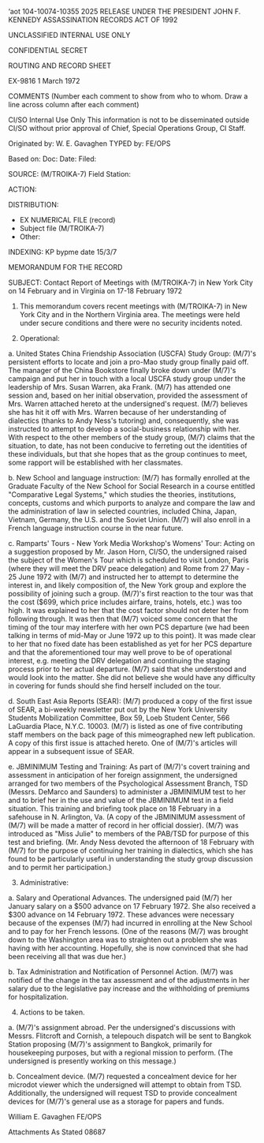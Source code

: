 ‘aot 104-10074-10355
2025 RELEASE UNDER THE PRESIDENT JOHN F. KENNEDY ASSASSINATION RECORDS ACT OF 1992

UNCLASSIFIED
INTERNAL USE ONLY

CONFIDENTIAL
SECRET

ROUTING AND RECORD SHEET

EX-9816
1 March 1972

COMMENTS (Number each comment to show from who to whom. Draw a line across column after each comment)

CI/SO Internal Use Only
This information is not to be disseminated outside CI/SO without prior approval of Chief, Special Operations Group, CI Staff.

Originated by: W. E. Gavaghen
TYPED by: FE/OPS

Based on:
Doc:
Date:
Filed:

SOURCE: (M/TROIKA-7)
Field Station:

ACTION:

DISTRIBUTION:
* EX NUMERICAL FILE (record)
* Subject file (M/TROIKA-7)
* Other:

INDEXING:
KP
bypme
date 15/3/7

MEMORANDUM FOR THE RECORD

SUBJECT: Contact Report of Meetings with (M/TROIKA-7) in New York City on 14 February and in Virginia on 17-18 February 1972

1. This memorandum covers recent meetings with (M/TROIKA-7) in New York City and in the Northern Virginia area. The meetings were held under secure conditions and there were no security incidents noted.

2. Operational:

a. United States China Friendship Association (USCFA) Study Group: (M/7)'s persistent efforts to locate and join a pro-Mao study group finally paid off. The manager of the China Bookstore finally broke down under (M/7)'s campaign and put her in touch with a local USCFA study group under the leadership of Mrs. Susan Warren, aka Frank. (M/7) has attended one session and, based on her initial observation, provided the assessment of Mrs. Warren attached hereto at the undersigned's request. (M/7) believes she has hit it off with Mrs. Warren because of her understanding of dialectics (thanks to Andy Ness's tutoring) and, consequently, she was instructed to attempt to develop a social-business relationship with her. With respect to the other members of the study group, (M/7) claims that the situation, to date, has not been conducive to ferreting out the identities of these individuals, but that she hopes that as the group continues to meet, some rapport will be established with her classmates.

b. New School and language instruction: (M/7) has formally enrolled at the Graduate Faculty of the New School for Social Research in a course entitled "Comparative Legal Systems," which studies the theories, institutions, concepts, customs and which purports to analyze and compare the law and the administration of law in selected countries, included China, Japan, Vietnam, Germany, the U.S. and the Soviet Union. (M/7) will also enroll in a French language instruction course in the near future.

c. Ramparts' Tours - New York Media Workshop's Womens' Tour: Acting on a suggestion proposed by Mr. Jason Horn, CI/SO, the undersigned raised the subject of the Women's Tour which is scheduled to visit London, Paris (where they will meet the DRV peace delegation) and Rome from 27 May - 25 June 1972 with (M/7) and instructed her to attempt to determine the interest in, and likely composition of, the New York group and explore the possibility of joining such a group. (M/7)'s first reaction to the tour was that the cost ($699, which price includes airfare, trains, hotels, etc.) was too high. It was explained to her that the cost factor should not deter her from following through. It was then that (M/7) voiced some concern that the timing of the tour may interfere with her own PCS departure (we had been talking in terms of mid-May or June 1972 up to this point). It was made clear to her that no fixed date has been established as yet for her PCS departure and that the aforementioned tour may well prove to be of operational interest, e.g. meeting the DRV delegation and continuing the staging process prior to her actual departure. (M/7) said that she understood and would look into the matter. She did not believe she would have any difficulty in covering for funds should she find herself included on the tour.

d. South East Asia Reports (SEAR): (M/7) produced a copy of the first issue of SEAR, a bi-weekly newsletter put out by the New York University Students Mobilization Committee, Box 59, Loeb Student Center, 566 LaGuardia Place, N.Y.C. 10003. (M/7) is listed as one of five contributing staff members on the back page of this mimeographed new left publication. A copy of this first issue is attached hereto. One of (M/7)'s articles will appear in a subsequent issue of SEAR.

e. JBMINIMUM Testing and Training: As part of (M/7)'s covert training and assessment in anticipation of her foreign assignment, the undersigned arranged for two members of the Psychological Assessment Branch, TSD (Messrs. DeMarco and Saunders) to administer a JBMINIMUM test to her and to brief her in the use and value of the JBMINIMUM test in a field situation. This training and briefing took place on 18 February in a safehouse in N. Arlington, Va. (A copy of the JBMINIMUM assessment of (M/7) will be made a matter of record in her official dossier). (M/7) was introduced as "Miss Julie" to members of the PAB/TSD for purpose of this test and briefing. (Mr. Andy Ness devoted the afternoon of 18 February with (M/7) for the purpose of continuing her training in dialectics, which she has found to be particularly useful in understanding the study group discussion and to permit her participation.)

3. Administrative:

a. Salary and Operational Advances. The undersigned paid (M/7) her January salary on a $500 advance on 17 February 1972. She also received a $300 advance on 14 February 1972. These advances were necessary because of the expenses (M/7) had incurred in enrolling at the New School and to pay for her French lessons. (One of the reasons (M/7) was brought down to the Washington area was to straighten out a problem she was having with her accounting. Hopefully, she is now convinced that she had been receiving all that was due her.)

b. Tax Administration and Notification of Personnel Action. (M/7) was notified of the change in the tax assessment and of the adjustments in her salary due to the legislative pay increase and the withholding of premiums for hospitalization.

4. Actions to be taken.

a. (M/7)'s assignment abroad. Per the undersigned's discussions with Messrs. Flitcroft and Cornish, a telepouch dispatch will be sent to Bangkok Station proposing (M/7)'s assignment to Bangkok, primarily for housekeeping purposes, but with a regional mission to perform. (The undersigned is presently working on this message.)

b. Concealment device. (M/7) requested a concealment device for her microdot viewer which the undersigned will attempt to obtain from TSD. Additionally, the undersigned will request TSD to provide concealment devices for (M/7)'s general use as a storage for papers and funds.

William E. Gavaghen
FE/OPS

Attachments
As Stated
08687
